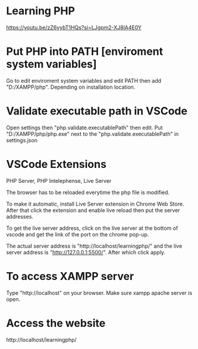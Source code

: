 # Learning PHP
https://youtu.be/zZ6vybT1HQs?si=LJgpm2-XJ8lA4E0Y

# Put PHP into PATH [enviroment system variables]
Go to edit enviroment system variables and edit PATH then add "D:/XAMPP/php". Depending on installation location.

# Validate executable path in VSCode
Open settings then "php.validate.executablePath" then edit. Put "D:/XAMPP/php/php.exe" next to the "php.validate.executablePath" in settings.json

# VSCode Extensions
PHP Server, PHP Intelephense, Live Server

The browser has to be reloaded everytime the php file is modified.

To make it automatic, install Live Server extension in Chrome Web Store. After that click the extension and enable live reload then put the server addresses. 

To get the live server address, click on the live server at the bottom of vscode and get the link of the port on the chrome pop-up.

The actual server address is  "http://localhost/learningphp/" and the live server address is "http://127.0.0.1:5500/". After which click apply.

# To access XAMPP server 
Type "http://localhost" on your browser. Make sure xampp apache server is open.

# Access the website
http://localhost/learningphp/
